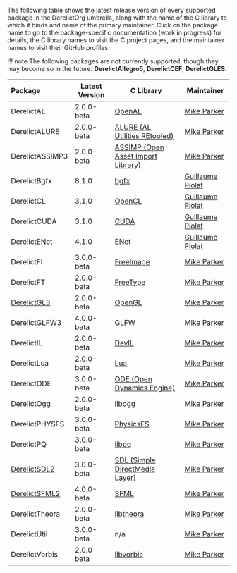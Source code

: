 The following table shows the latest release version of every supported package in the DerelictOrg umbrella, along with the name of the C library to which it binds and name of the primary maintainer. Click on the package name to go to the package-specific documentation (work in progress) for details, the C library names to visit the C project pages, and the maintainer names to visit their GitHub profiles.

!!! note 
    The following packages are not currently supported, though they may become so in the future: **DerelictAllegro5**, **DerelictCEF**, **DerelictGLES**.

| Package           | Latest Version | C Library                                | Maintainer         |
| :------           | -------------- | ----------                               | ----------         |
| DerelictAL        | 2.0.0-beta     | [OpenAL]                                 | [Mike Parker]      |
| DerelictALURE     | 2.0.0-beta     | [ALURE (AL Utilities REtooled)]          | [Mike Parker]      |
| DerelictASSIMP3   | 2.0.0-beta     | [ASSIMP (Open Asset Import Library)]     | [Mike Parker]      |
| DerelictBgfx      | 8.1.0          | [bgfx]                                   | [Guillaume Piolat] |
| DerelictCL        | 3.1.0          | [OpenCL]                                 | [Guillaume Piolat] |
| DerelictCUDA      | 3.1.0          | [CUDA]                                   | [Guillaume Piolat] |
| DerelictENet      | 4.1.0          | [ENet]                                   | [Guillaume Piolat] |
| DerelictFI        | 3.0.0-beta     | [FreeImage]                              | [Mike Parker]      |
| DerelictFT        | 2.0.0-beta     | [FreeType]                               | [Mike Parker]      |
| [DerelictGL3]     | 2.0.0-beta     | [OpenGL]                                 | [Mike Parker]      |
| [DerelictGLFW3]   | 4.0.0-beta     | [GLFW]                                   | [Mike Parker]      |
| DerelictIL        | 2.0.0-beta     | [DevIL]                                  | [Mike Parker]      |
| DerelictLua       | 2.0.0-beta     | [Lua]                                    | [Mike Parker]      |
| DerelictODE       | 3.0.0-beta     | [ODE (Open Dynamics Engine)]             | [Mike Parker]      |
| DerelictOgg       | 2.0.0-beta     | [libogg]                                 | [Mike Parker]      |
| DerelictPHYSFS    | 3.0.0-beta     | [PhysicsFS]                              | [Mike Parker]      |
| DerelictPQ        | 3.0.0-beta     | [libpq]                                  | [Mike Parker]      |
| [DerelictSDL2]    | 3.0.0-beta     | [SDL (Simple DirectMedia Layer)]         | [Mike Parker]      |
| [DerelictSFML2]   | 4.0.0-beta     | [SFML]                                   | [Mike Parker]      |
| DerelictTheora    | 2.0.0-beta     | [libtheora]                              | [Mike Parker]      |
| DerelictUtil      | 3.0.0-beta     | n/a                                      | [Mike Parker]      |
| DerelictVorbis    | 2.0.0-beta     | [libvorbis]                              | [Mike Parker]      |


[DerelictGL3]: gl3
[DerelictGLFW3]: glfw3
[DerelictSDL2]: sdl2
[DerelictSFML2]: sfml2

[OpenAL]: http://www.openal.org/
[ALURE (AL Utilities REtooled)]: http://kcat.strangesoft.net/alure.html
[ASSIMP (Open Asset Import Library)]: http://assimp.sourceforge.net/
[bgfx]: https://github.com/bkaradzic/bgfx/
[OpenCL]: http://www.khronos.org/opencl/
[CUDA]: http://www.nvidia.com/object/cuda_home_new.html
[ENet]: http://enet.bespin.org/
[FreeImage]: http://freeimage.sourceforge.net/
[FreeType]: http://freetype.org/
[OpenGL]: https://www.opengl.org/
[GLFW]: http://www.glfw.org/
[DevIL]: https://github.com/DentonW/DevIL
[Lua]: https://www.lua.org/
[ODE (Open Dynamics Engine)]: https://bitbucket.org/odedevs/ode
[libogg]: http://xiph.org/ogg/
[PhysicsFS]: http://icculus.org/physfs/
[libpq]: https://www.postgresql.org/docs/9.6/static/libpq.html
[SDL (Simple DirectMedia Layer)]: https://libsdl.org/
[SFML]: https://www.sfml-dev.org/
[libtheora]: http://xiph.org/theora/
[libvorbis]: http://xiph.org/vorbis/

[Mike Parker]: https://github.com/mdparker
[Guillaume Piolat]: https://github.com/p0nce
